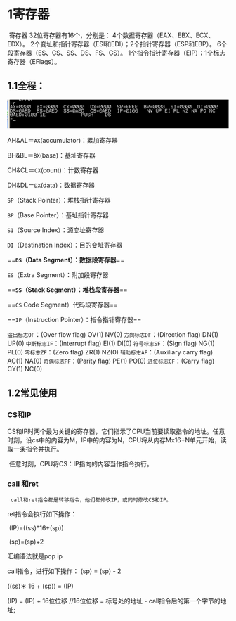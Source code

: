 # 1寄存器

​		寄存器 32位寄存器有16个，分别是： 4个数据寄存器（EAX、EBX、ECX、EDX）。 2个变址和指针寄存器（ESI和EDI）；2个指针寄存器（ESP和EBP）。 6个段寄存器（ES、CS、SS、DS、FS、GS）。 1个指令指针寄存器（EIP）；1个标志寄存器（EFlags）。

## 1.1全程：

![image-20220904110437100](7.汇编常见指令.assets/image-20220904110437100.png)

AH&AL＝`AX`(accumulator)：累加寄存器

BH&BL＝`BX`(base)：基址寄存器

CH&CL＝`CX`(count)：计数寄存器

DH&DL＝`DX`(data)：数据寄存器

`SP`（Stack Pointer）：堆栈指针寄存器

`BP`（Base Pointer）：基址指针寄存器

`SI`（Source Index）：源变址寄存器

`DI`（Destination Index）：目的变址寄存器

==**`DS`（Data Segment）：数据段寄存器**==

`ES`（Extra Segment）：附加段寄存器

==**`SS`（Stack Segment）：堆栈段寄存器**==

==`CS`    Code Segment）代码段寄存器==    

==`IP`（Instruction Pointer）：指令指针寄存器==



`溢出标志OF`：(Over flow flag) OV(1) NV(0)
`方向标志DF`：(Direction flag) DN(1) UP(0)
`中断标志IF`：(Interrupt flag) EI(1) DI(0)
`符号标志SF`：(Sign flag) NG(1) PL(0)
`零标志ZF`：(Zero flag) ZR(1) NZ(0)
`辅助标志AF`：(Auxiliary carry flag) AC(1) NA(0)
`奇偶标志PF`：(Parity flag) PE(1) PO(0)
`进位标志CF`：(Carry flag) CY(1) NC(0)

## 1.2常见使用

### 		CS和IP

​		CS和IP时两个最为关键的寄存器，它们指示了CPU当前要读取指令的地址。任意时刻，设cs中的内容为M，IP中的内容为N，CPU将从内存Mx16+N单元开始，读取一条指令并执行。

​		任意时刻，CPU将CS：IP指向的内容当作指令执行。

### call 和ret

  	 call和ret指令都是转移指令，他们都修改IP，或同时修改CS和IP。

ret指令会执行如下操作：

​	(IP)=((ss)*16+(sp))

​	(sp)=(sp)+2

汇编语法就是pop  ip

call指令，进行如下操作：
 (sp) = (sp) - 2

((ss)＊ 16 + (sp)) = (IP)  

(IP) = (IP) + 16位位移     //16位位移 = 标号处的地址 - call指令后的第一个字节的地址;